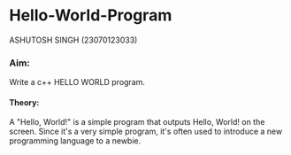 # Hello-World-Program

ASHUTOSH SINGH (23070123033)

### Aim: 

Write a c++ HELLO WORLD program.

#### Theory:

A "Hello, World!" is a simple program that outputs Hello, World! on the screen. Since it's a very simple program, it's often used to introduce a new programming language to a newbie.
